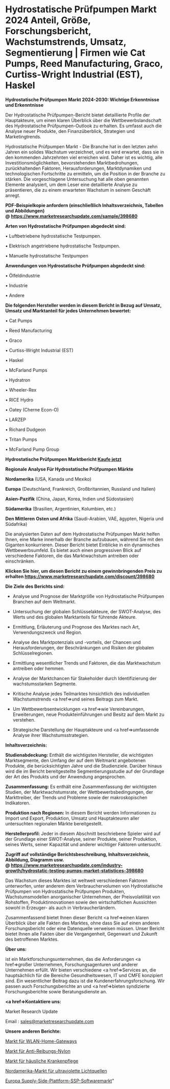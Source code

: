 # Hydrostatische Prüfpumpen Markt 2024 Anteil, Größe, Forschungsbericht, Wachstumstrends, Umsatz, Segmentierung | Firmen wie Cat Pumps, Reed Manufacturing, Graco, Curtiss-Wright Industrial (EST), Haskel

<strong>Hydrostatische Prüfpumpen Markt 2024-2030: Wichtige Erkenntnisse und Erkenntnisse</strong>

Der Hydrostatische Prüfpumpen-Bericht bietet detaillierte Profile der Hauptakteure, um einen klaren Überblick über die Wettbewerbslandschaft des Hydrostatische Prüfpumpen-Outlook zu erhalten. Es umfasst auch die Analyse neuer Produkte, den Finanzüberblick, Strategien und Marketingtrends.

Hydrostatische Prüfpumpen Markt - Die Branche hat in den letzten zehn Jahren ein solides Wachstum verzeichnet, und es wird erwartet, dass sie in den kommenden Jahrzehnten viel erreichen wird. Daher ist es wichtig, alle Investitionsmöglichkeiten, bevorstehenden Marktbedrohungen, zurückhaltenden Faktoren, Herausforderungen, Marktdynamiken und technologischen Fortschritte zu ermitteln, um die Position in der Branche zu stärken. Die vorgeschlagene Untersuchung hat alle oben genannten Elemente analysiert, um dem Leser eine detaillierte Analyse zu präsentieren, die zu einem erwarteten Wachstum in seinem Geschäft anregt.

<strong><b>PDF-Beispielkopie anfordern (einschließlich Inhaltsverzeichnis, Tabellen und Abbildungen) @ </b></strong><strong><a href=https://www.marketresearchupdate.com/sample/398680><strong>https://www.marketresearchupdate.com/sample/398680</u></a></strong></strong>

<strong>Arten von Hydrostatische Prüfpumpen abgedeckt sind:</strong>

• Luftbetriebene hydrostatische Testpumpen.

• Elektrisch angetriebene hydrostatische Testpumpen.

• Manuelle hydrostatische Testpumpen

<strong>Anwendungen von Hydrostatische Prüfpumpen abgedeckt sind:</strong>

• Ölfeldindustrie

• Industrie

• Andere

<strong>Die folgenden Hersteller werden in diesem Bericht in Bezug auf Umsatz, Umsatz und Marktanteil für jedes Unternehmen bewertet:</strong>

• Cat Pumps

• Reed Manufacturing

• Graco

• Curtiss-Wright Industrial (EST)

• Haskel

• McFarland Pumps

• Hydratron

• Wheeler-Rex 

• RICE Hydro

• Oatey (Cherne Econ-O)

• LARZEP

• Richard Dudgeon

• Tritan Pumps 

• McFarland Pump Group

<strong>Hydrostatische Prüfpumpen Marktbericht <a href=https://www.marketresearchupdate.com/buynow/398680>Kaufe jetzt</a></strong>

<strong>Regionale Analyse Für Hydrostatische Prüfpumpen Märkte</strong>

<strong>Nordamerika</strong> (USA, Kanada und Mexiko)

<strong>Europa</strong> (Deutschland, Frankreich, Großbritannien, Russland und Italien)

<strong>Asien-Pazifik</strong> (China, Japan, Korea, Indien und Südostasien)

<strong>Südamerika</strong> (Brasilien, Argentinien, Kolumbien, etc.)

<strong>Den Mittleren</strong> <strong>Osten und Afrika</strong> (Saudi-Arabien, VAE, ägypten, Nigeria und Südafrika)

Die analysierten Daten auf dem Hydrostatische Prüfpumpen Markt helfen Ihnen, eine Marke innerhalb der Branche aufzubauen, während Sie mit den Giganten konkurrieren. Dieser Bericht bietet Einblicke in ein dynamisches Wettbewerbsumfeld. Es bietet auch einen progressiven Blick auf verschiedene Faktoren, die das Marktwachstum antreiben oder einschränken.

<strong>Klicken Sie hier, um diesen Bericht zu einem gewinnbringenden Preis zu erhalten
</strong><strong><a href=https://www.marketresearchupdate.com/discount/398680>https://www.marketresearchupdate.com/discount/398680</b></u></strong></a>

<strong>Die Ziele des Berichts sind:</strong>

- Analyse und Prognose der Marktgröße von Hydrostatische Prüfpumpen Branchen auf dem Weltmarkt.

- Untersuchung der globalen Schlüsselakteure, der SWOT-Analyse, des Werts und des globalen Marktanteils für führende Akteure.

- Ermittlung, Erläuterung und Prognose des Marktes nach Art, Verwendungszweck und Region.

- Analyse des Marktpotenzials und -vorteils, der Chancen und Herausforderungen, der Beschränkungen und Risiken der globalen Schlüsselregionen.

- Ermittlung wesentlicher Trends und Faktoren, die das Marktwachstum antreiben oder hemmen.

- Analyse der Marktchancen für Stakeholder durch Identifizierung der wachstumsstarken Segmente.

- Kritische Analyse jedes Teilmarktes hinsichtlich des individuellen Wachstumstrends <a href=>und</a> seines Beitrags zum Markt.

- Um Wettbewerbsentwicklungen <a href=>wie</a> Vereinbarungen, Erweiterungen, neue Produkteinführungen und Besitz auf dem Markt zu verstehen.

- Strategische Darstellung der Hauptakteure und <a href=>umfas</a>sende Analyse ihrer Wachstumsstrategien.

<strong>Inhaltsverzeichnis:</strong>

<strong>Studienabdeckung:</strong> Enthält die wichtigsten Hersteller, die wichtigsten Marktsegmente, den Umfang der auf dem Weltmarkt angebotenen Produkte, die berücksichtigten Jahre und die Studienziele. Darüber hinaus wird die im Bericht bereitgestellte Segmentierungsstudie auf der Grundlage der Art des Produkts und der Anwendung angesprochen.

<strong>Zusammenfassung:</strong> Es enthält eine Zusammenfassung der wichtigsten Studien, der Marktwachstumsrate, der Wettbewerbsbedingungen, der Markttreiber, der Trends und Probleme sowie der makroskopischen Indikatoren.

<strong>Produktion nach Regionen:</strong> In diesem Bericht werden Informationen zu Import und Export, Produktion, Umsatz und Hauptakteuren aller untersuchten regionalen Märkte bereitgestellt.

<strong>Herstellerprofil:</strong> Jeder in diesem Abschnitt beschriebene Spieler wird auf der Grundlage einer SWOT-Analyse, seiner Produkte, seiner Produktion, seines Werts, seiner Kapazität und anderer wichtiger Faktoren untersucht.

<strong><b>Zugriff auf vollständige Berichtsbeschreibung, Inhaltsverzeichnis, Abbildung, Diagramm usw. @ </b></strong><strong><a href=https://www.marketresearchupdate.com/industry-growth/hydrostatic-testing-pumps-market-statistices-398680>https://www.marketresearchupdate.com/industry-growth/hydrostatic-testing-pumps-market-statistices-398680</a></strong>

Das Wachstum dieses Marktes ist weltweit verschiedenen Faktoren unterworfen, unter anderem dem Verbrauchervolumen von Hydrostatische Prüfpumpen von Hydrostatische Prüfpumpen Produkten, Wachstumsmodellen anorganischer Unternehmen, der Preisvolatilität von Rohstoffen, Produktinnovationen sowie den wirtschaftlichen Aussichten sowohl in Erzeuger- als auch in Verbraucherländern.

Zusammenfassend bietet Ihnen dieser Bericht <a href=>einen</a> klaren Überblick über alle Fakten des Marktes, ohne dass Sie auf einen anderen Forschungsbericht oder eine Datenquelle verweisen müssen. Unser Bericht bietet Ihnen alle Fakten über die Vergangenheit, Gegenwart und Zukunft des betroffenen Marktes.

<strong>Über uns:</strong>

 ist ein Marktforschungsunternehmen, das die Anforderungen <a href=>großer</a> Unternehmen, Forschungsagenturen und anderer Unternehmen erfüllt. Wir bieten verschiedene <a href=>Services</a> an, die hauptsächlich für die Bereiche Gesundheitswesen, IT und CMFE konzipiert sind. Ein wesentlicher Beitrag dazu ist die Kundenerfahrungsforschung. Wir passen auch Forschungsberichte an und <a href=>bieten</a> syndizierte Forschungsberichte sowie Beratungsdienste an.

<strong><a href=>Kontaktiere uns:</a></strong>

Market Research Update

Email : sales@marketresearchupdate.com

<strong>Unsere anderen Berichte:</strong>

<a href=https://www.linkedin.com/pulse/wifi-home-gateway-market-has-huge-growth-industry>Markt für WLAN-Home-Gateways</a>

<a href=https://www.linkedin.com/pulse/anti-friction-nylon-market-report-2023-top-company>Markt für Anti-Reibungs-Nylon</a>

<a href=https://www.linkedin.com/pulse/home-health-care-market-outlooks-2023-size>Markt für häusliche Krankenpflege</a>

<a href=https://www.linkedin.com/pulse/north-america-ultraviolet-light-sources-market-2023-continues>Nordamerika-Markt für ultraviolette Lichtquellen</a>

<a href=https://www.linkedin.com/pulse/europe-supply-side-platform-ssp-software-market>Europa Supply-Side-Plattform-SSP-Softwaremarkt</a>"
